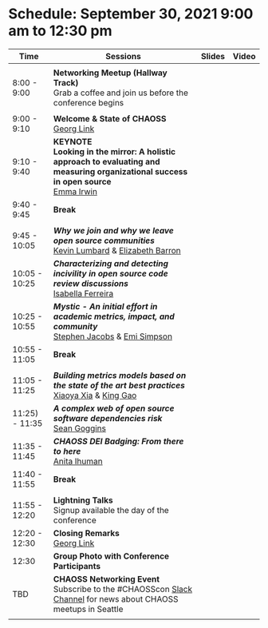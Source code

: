 # Schedule: September 30, 2021 9:00 am to 12:30 pm

|Time|Sessions|Slides|Video
---|---|---|---
| | |
| 8:00 - 9:00|**Networking Meetup (Hallway Track)**<br>Grab a coffee and join us before the conference begins|
| | |
| 9:00 - 9:10|**Welcome & State of CHAOSS**<br>[Georg Link]()||
| 9:10 - 9:40|**KEYNOTE<br>Looking in the mirror: A holistic approach to evaluating and measuring organizational success in open source**<br>[Emma Irwin]()| | |
| 9:40 - 9:45|**Break**|
| | |
| 9:45 - 10:05|_**Why we join and why we leave open source communities**_<br>[Kevin Lumbard]() & [Elizabeth Barron]()| | |
|10:05 - 10:25|_**Characterizing and detecting incivility in open source code review discussions**_<br>[Isabella Ferreira]()| | |
|10:25 - 10:55|_**Mystic - An initial effort in academic metrics, impact, and community**_<br>[Stephen Jacobs]() & [Emi Simpson]()| | |
|10:55 - 11:05|**Break**|
| | |
|11:05 - 11:25|_**Building metrics models based on the state of the art best practices**_<br>[Xiaoya Xia]() & [King Gao]()| | |
|11:25) - 11:35|_**A complex web of open source software dependencies risk**_<br>[Sean Goggins]()| | |
|11:35 - 11:45|_**CHAOSS DEI Badging: From there to here**_<br>[Anita Ihuman]()| | |
|11:40 - 11:55|**Break**|
| | |
|11:55 - 12:20|**Lightning Talks**<br>Signup available the day of the conference| | |
|12:20 - 12:30|**Closing Remarks**<br>[Georg Link]()|
|12:30|**Group Photo with Conference Participants**|
|TBD|**CHAOSS Networking Event**<br>Subscribe to the #CHAOSScon [Slack Channel](https://join.slack.com/t/chaoss-workspace/shared_invite/zt-r65szij9-QajX59hkZUct82b0uACA6g) for news about CHAOSS meetups in Seattle|
| | |
